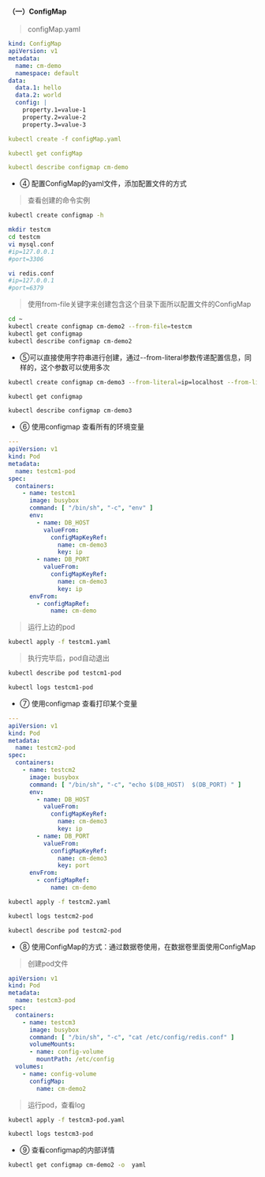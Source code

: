 

#### （一）ConfigMap

> configMap.yaml

``` yaml
kind: ConfigMap
apiVersion: v1
metadata:
  name: cm-demo
  namespace: default
data:
  data.1: hello
  data.2: world
  config: |
    property.1=value-1
    property.2=value-2
    property.3=value-3
```


``` yaml
kubectl create -f configMap.yaml

kubectl get configMap

kubectl describe configmap cm-demo
```

* ④ 配置ConfigMap的yaml文件，添加配置文件的方式


> 查看创建的命令实例

``` bash
kubectl create configmap -h
```



``` bash
mkdir testcm
cd testcm
vi mysql.conf
#ip=127.0.0.1
#port=3306

vi redis.conf
#ip=127.0.0.1
#port=6379
```


> 使用from-file关键字来创建包含这个目录下面所以配置文件的ConfigMap

``` bash
cd ~
kubectl create configmap cm-demo2 --from-file=testcm  
kubectl get configmap
kubectl describe configmap cm-demo2
```


* ⑤可以直接使用字符串进行创建，通过--from-literal参数传递配置信息，同样的，这个参数可以使用多次

``` bash
kubectl create configmap cm-demo3 --from-literal=ip=localhost --from-literal=port=33061 

kubectl get configmap

kubectl describe configmap cm-demo3
```

* ⑥ 使用configmap 查看所有的环境变量



``` yml
---
apiVersion: v1
kind: Pod
metadata:
  name: testcm1-pod
spec:
  containers:
    - name: testcm1
      image: busybox
      command: [ "/bin/sh", "-c", "env" ]
      env:
        - name: DB_HOST
          valueFrom:
            configMapKeyRef:
              name: cm-demo3
              key: ip
        - name: DB_PORT
          valueFrom:
            configMapKeyRef:
              name: cm-demo3
              key: ip
      envFrom:
        - configMapRef:
            name: cm-demo
```




> 运行上边的pod

``` bash
kubectl apply -f testcm1.yaml
```


> 执行完毕后，pod自动退出

``` bash
kubectl describe pod testcm1-pod

kubectl logs testcm1-pod  
```



* ⑦ 使用configmap 查看打印某个变量

``` yml
---
apiVersion: v1
kind: Pod
metadata:
  name: testcm2-pod
spec:
  containers:
    - name: testcm2
      image: busybox
      command: [ "/bin/sh", "-c", "echo $(DB_HOST)  $(DB_PORT) " ]
      env:
        - name: DB_HOST
          valueFrom:
            configMapKeyRef:
              name: cm-demo3
              key: ip
        - name: DB_PORT
          valueFrom:
            configMapKeyRef:
              name: cm-demo3
              key: port
      envFrom:
        - configMapRef:
            name: cm-demo
```



``` bash
kubectl apply -f testcm2.yaml

kubectl logs testcm2-pod  

kubectl describe pod testcm2-pod 
```



* ⑧ 使用ConfigMap的方式：通过数据卷使用，在数据卷里面使用ConfigMap

> 创建pod文件

``` yml
apiVersion: v1
kind: Pod
metadata:
  name: testcm3-pod
spec:
  containers:
    - name: testcm3
      image: busybox
      command: [ "/bin/sh", "-c", "cat /etc/config/redis.conf" ]
      volumeMounts:
      - name: config-volume
        mountPath: /etc/config
  volumes:
    - name: config-volume
      configMap:
        name: cm-demo2
```


>  运行pod，查看log

``` bash
kubectl apply -f testcm3-pod.yaml 

kubectl logs testcm3-pod  


```



* ⑨ 查看configmap的内部详情

``` bash
kubectl get configmap cm-demo2 -o  yaml 
```
